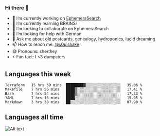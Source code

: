### Hi there 👋

<!--
**soulshake/soulshake** is a ✨ _special_ ✨ repository because its `README.md` (this file) appears on your GitHub profile.

Here are some ideas to get you started:

- 🔭 I’m currently working on ...
- 🌱 I’m currently learning ...
- 👯 I’m looking to collaborate on ...
- 🤔 I’m looking for help with ...
- 💬 Ask me about ...
- 📫 How to reach me: ...
- 😄 Pronouns: ...
- ⚡ Fun fact: ...
-->


- 🔭 I’m currently working on [EphemeraSearch](https://www.ephemerasearch.com/)
- 🌱 I’m currently learning BRAINS!
- 👯 I’m looking to collaborate on EphemeraSearch
- 🤔 I’m looking for help with German
- 💬 Ask me about old postcards, genealogy, hydroponics, lucid dreaming
- 📫 How to reach me: [@s0ulshake](https://twitter.com/soulshake)
- 😄 Pronouns: she/they
- ⚡ Fun fact: I <3 dumpsters

## Languages this week

<!--START_SECTION:waka-->
```text
Terraform   15 hrs 59 mins  ████████▓░░░░░░░░░░░░░░░░   35.06 % 
Makefile    7 hrs 56 mins   ████▒░░░░░░░░░░░░░░░░░░░░   17.41 % 
Bash        7 hrs 54 mins   ████▒░░░░░░░░░░░░░░░░░░░░   17.33 % 
YAML        7 hrs 16 mins   ████░░░░░░░░░░░░░░░░░░░░░   15.95 % 
Markdown    3 hrs 38 mins   ██░░░░░░░░░░░░░░░░░░░░░░░   07.98 % 
```
<!--END_SECTION:waka-->

## Languages all time
![Alt text](https://wakatime.com/share/@aj/6aa10b67-a5e9-4fb1-acaf-8692f4385172.svg)
